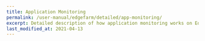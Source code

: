 ```yaml
---
title: Application Monitoring
permalink: /user-manual/edgefarm/detailed/app-monitoring/
excerpt: Detailed description of how application monitoring works on EdgeFarm.
last_modified_at: 2021-04-13
---
```

